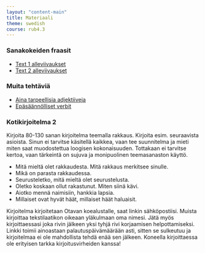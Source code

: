 ```yaml
---
layout: "content-main"
title: Materiaali
theme: swedish
course: rub4.3
---
```


### Sanakokeiden fraasit
- [Text 1 alleviivaukset](/media/rub4/text1_oikeat.pdf)
- [Text 2 alleviivaukset](/media/rub4/text_2_alleviivaukset.pdf)

### Muita tehtäviä

- [Aina tarpeellisia adjektiiveja](/media/rub4/adjektiivit_oikeat.pdf)
- [Epäsäännölliset verbit](/media/rub4/verbit_oikeat.pdf)

### Kotikirjoitelma 2

Kirjoita 80-130 sanan kirjoitelma teemalla rakkaus. Kirjoita esim. seuraavista asioista. Sinun ei tarvitse käsitellä kaikkea, vaan tee suunnitelma ja mieti miten saat muodostettua loogisen kokonaisuuden. Tottakaan ei tarvitse kertoa, vaan tärkeintä on sujuva ja monipuolinen teemasanaston käyttö.

* Mitä mieltä olet rakkaudesta. Mitä rakkaus merkitsee sinulle.
* Mikä on parasta rakkaudessa.
* Seurusteletko, mitä mieltä olet seurustelusta.
* Oletko koskaan ollut rakastunut. Miten siinä kävi.
* Aiotko mennä naimisiin, hankkia lapsia.
* Millaiset ovat hyvät häät, millaiset häät haluaisit.

Kirjoitelma kirjoitetaan Otavan koealustalle, saat linkin sähköpostiisi. Muista kirjoittaa tekstilaatikon oikeaan yläkulmaan oma nimesi. Jätä myös kirjoittaessasi joka rivin jälkeen yksi tyhjä rivi korjaamisen helpottamiseksi. Linkki toimii ainoastaan palautuspäivämäärään asti, sitten se sulkeutuu ja kirjoitelmaa ei ole mahdollista tehdä enää sen jälkeen. Koneella kirjoittaessa ole erityisen tarkka kirjoitusvirheiden kanssa!
